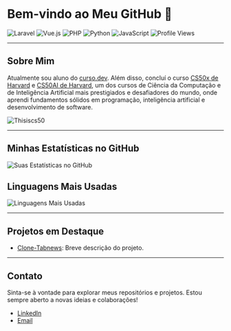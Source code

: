 # Bem-vindo ao Meu GitHub 👋

![Laravel](https://img.shields.io/badge/Laravel-FF2D20?style=for-the-badge&logo=laravel&logoColor=white)
![Vue.js](https://img.shields.io/badge/Vue.js-35495E?style=for-the-badge&logo=vue.js&logoColor=4FC08D)
![PHP](https://img.shields.io/badge/PHP-777BB4?style=for-the-badge&logo=php&logoColor=white)
![Python](https://img.shields.io/badge/Python-3776AB?style=for-the-badge&logo=python&logoColor=white)
![JavaScript](https://img.shields.io/badge/JavaScript-F7DF1E?style=for-the-badge&logo=javascript&logoColor=black)
![Profile Views](https://komarev.com/ghpvc/?username=seu-nome-de-usuario&color=blue)

---

## Sobre Mim

Atualmente sou aluno do [curso.dev](https://curso.dev). Além disso, concluí o curso [CS50x de Harvard](https://cs50.harvard.edu) e [CS50AI de Harvard](https://cs50.harvard.edu/ai/2024/), um dos cursos de Ciência da Computação e de Inteligência Artificial mais prestigiados e desafiadores do mundo, onde aprendi fundamentos sólidos em programação, inteligência artificial e desenvolvimento de software.

![Thisiscs50](https://github.com/abnercezar/CS50x/assets/102832541/05954b62-d45d-4b1e-bac4-52d3c744cf57)

---

## Minhas Estatísticas no GitHub

![Suas Estatísticas no GitHub](https://github-readme-stats.vercel.app/api?username=abnercezar&show_icons=true&theme=radical)

## Linguagens Mais Usadas

![Linguagens Mais Usadas](https://github-readme-stats.vercel.app/api/top-langs/?username=abnercezar&layout=compact&theme=radical)

---

## Projetos em Destaque

- [Clone-Tabnews]([link-do-projeto-1](https://github.com/abnercezar/clone-tabnews)): Breve descrição do projeto.

---

## Contato

Sinta-se à vontade para explorar meus repositórios e projetos. Estou sempre aberto a novas ideias e colaborações!

- [LinkedIn](https://www.linkedin.com/in/seu-perfil)
- [Email](mailto:seuemail@example.com)
